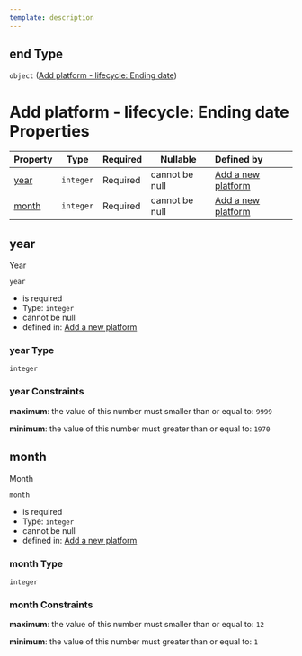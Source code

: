 ```yaml
---
template: description
---
```


## end Type

`object` ([Add platform - lifecycle: Ending date](add-platform-properties-add-platform-lifecycle-properties-add-platform---lifecycle-ending-date.md))

# Add platform - lifecycle: Ending date Properties

| Property        | Type      | Required | Nullable       | Defined by                                                                                                                                                                                                                                             |
| :-------------- | --------- | -------- | -------------- | :----------------------------------------------------------------------------------------------------------------------------------------------------------------------------------------------------------------------------------------------------- |
| [year](#year)   | `integer` | Required | cannot be null | [Add a new platform](add-platform-properties-add-platform-lifecycle-properties-add-platform---lifecycle-ending-date-properties-year.md "http&#x3A;//www.city-game-studio.com/add.platform.json#/properties/duration/properties/end/properties/year")   |
| [month](#month) | `integer` | Required | cannot be null | [Add a new platform](add-platform-properties-add-platform-lifecycle-properties-add-platform---lifecycle-ending-date-properties-month.md "http&#x3A;//www.city-game-studio.com/add.platform.json#/properties/duration/properties/end/properties/month") |

## year

Year


`year`

-   is required
-   Type: `integer`
-   cannot be null
-   defined in: [Add a new platform](add-platform-properties-add-platform-lifecycle-properties-add-platform---lifecycle-ending-date-properties-year.md "http&#x3A;//www.city-game-studio.com/add.platform.json#/properties/duration/properties/end/properties/year")

### year Type

`integer`

### year Constraints

**maximum**: the value of this number must smaller than or equal to: `9999`

**minimum**: the value of this number must greater than or equal to: `1970`

## month

Month


`month`

-   is required
-   Type: `integer`
-   cannot be null
-   defined in: [Add a new platform](add-platform-properties-add-platform-lifecycle-properties-add-platform---lifecycle-ending-date-properties-month.md "http&#x3A;//www.city-game-studio.com/add.platform.json#/properties/duration/properties/end/properties/month")

### month Type

`integer`

### month Constraints

**maximum**: the value of this number must smaller than or equal to: `12`

**minimum**: the value of this number must greater than or equal to: `1`
